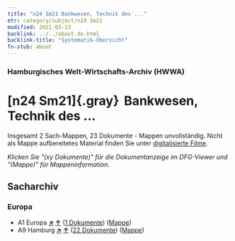 ```yaml
---
title: "n24 Sm21 Bankwesen, Technik des ..."
etr: category/subject/n24 Sm21
modified: 2021-03-13
backlink: ../../about.de.html
backlink-title: "Systematik-Übersicht"
fn-stub: about
---
```


### Hamburgisches Welt-Wirtschafts-Archiv (HWWA)
# [n24 Sm21]{.gray}&#8201; Bankwesen, Technik des ...&#160; 




Insgesamt 2 Sach-Mappen, 23 Dokumente - Mappen unvollständig.
Nicht als Mappe aufbereitetes Material finden Sie unter [digitalisierte Filme](/film/h1_sh).

_Klicken Sie "(xy Dokumente)" für die Dokumentanzeige im DFG-Viewer und "(Mappe)" für Mappeninformation._

## Sacharchiv




### Europa

- A1 Europa [**&nearr;**](../../../geo/i/140892/about.de.html "Europa (alle Mappen)") [**&uarr;**](../../../geo/about.de.html#A1 "Ländersystematik") (<a href="https://pm20.zbw.eu/dfgview/sh/140892,161727" title="über: Europa : Bankwesen, Technik des ..." target="_blank">1 Dokumente</a>) ([Mappe](http://purl.org/pressemappe20/folder/sh/140892,161727))
- A9 Hamburg [**&nearr;**](../../../geo/i/140905/about.de.html "Hamburg (alle Mappen)") [**&uarr;**](../../../geo/about.de.html#A9 "Ländersystematik") (<a href="https://pm20.zbw.eu/dfgview/sh/140905,161727" title="über: Hamburg : Bankwesen, Technik des ..." target="_blank">22 Dokumente</a>) ([Mappe](http://purl.org/pressemappe20/folder/sh/140905,161727))


